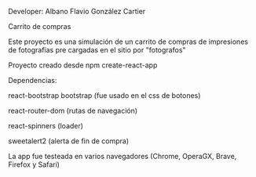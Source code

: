 Developer: Albano Flavio González Cartier

Carrito de compras

Este proyecto es una simulación de un carrito de compras de impresiones de fotografías pre cargadas en el sitio por "fotografos"

Proyecto creado desde npm create-react-app



Dependencias:

react-bootstrap bootstrap (fue usado en el css de botones)

react-router-dom (rutas de navegación)

react-spinners (loader)

sweetalert2 (alerta de fin de compra)


La app fue testeada en varios navegadores (Chrome, OperaGX, Brave, Firefox y Safari)
